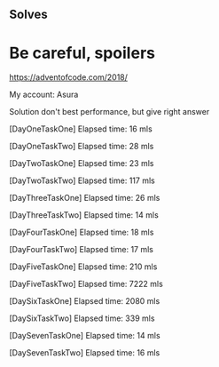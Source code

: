 ## Solves

# Be careful, spoilers


https://adventofcode.com/2018/

My account:
Asura

Solution don't best performance, but give right answer


[DayOneTaskOne] Elapsed time: 16 mls

[DayOneTaskTwo] Elapsed time: 28 mls

[DayTwoTaskOne] Elapsed time: 23 mls

[DayTwoTaskTwo] Elapsed time: 117 mls

[DayThreeTaskOne] Elapsed time: 26 mls

[DayThreeTaskTwo] Elapsed time: 14 mls

[DayFourTaskOne] Elapsed time: 18 mls

[DayFourTaskTwo] Elapsed time: 17 mls

[DayFiveTaskOne] Elapsed time: 210 mls

[DayFiveTaskTwo] Elapsed time: 7222 mls

[DaySixTaskOne] Elapsed time: 2080 mls

[DaySixTaskTwo] Elapsed time: 339 mls

[DaySevenTaskOne] Elapsed time: 14 mls

[DaySevenTaskTwo] Elapsed time: 16 mls
